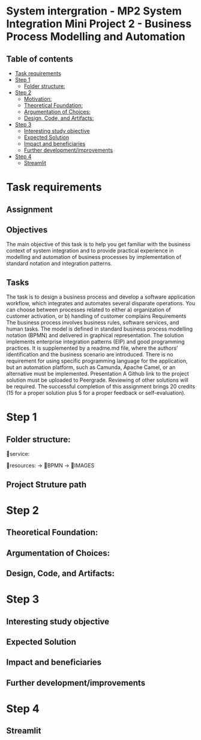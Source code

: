 # System intergration - MP2 System Integration Mini Project 2 - Business Process Modelling and Automation
## Table of contents
- [Task requirements](#task-requirements)
- [Step 1](#step-1)
  - [Folder structure:](#folder-structure)
- [Step 2](#step-2)
  - [Motivation:](#motivation)
  - [Theoretical Foundation:](#theoretical-foundation)
  - [Argumentation of Choices:](#argumentation-of-choices)
  - [Design, Code, and Artifacts:](#design-code-and-artifacts)
- [Step 3](#step-3)
  - [Interesting study objective](#interesting-study-objective)
  - [Expected Solution](#expected-solution)
  - [Impact and beneficiaries](#impact-and-beneficiaries)
  - [Further development/improvements](#further-developmentimprovements)
- [Step 4](#step-4)
  - [Streamlit](#streamlit)
# Task requirements
## Assignment
## Objectives
The main objective of this task is to help you get familiar with the business context of system integration and to provide practical experience in modelling and automation of business processes by implementation of standard notation and integration patterns.
## Tasks
The task is to design a business process and develop a software application workflow, which integrates and automates several disparate operations.
You can choose between processes related to either a) organization of customer activation, or
b) handling of customer complains
Requirements
The business process involves business rules, software services, and human tasks.
The model is defined in standard business process modelling notation (BPMN) and delivered in graphical
representation.
The solution implements enterprise integration patterns (EIP) and good programming practices.
It is supplemented by a readme.md file, where the authors’ identification and the business scenario are introduced.
There is no requirement for using specific programming language for the application, but an automation platform, such as Camunda, Apache Camel, or an alternative must be implemented.
Presentation
A Github link to the project solution must be uploaded to Peergrade. Reviewing of other solutions will be required.
The successful completion of this assignment brings 20 credits (15 for a proper solution plus 5 for a proper feedback or self-evaluation).
# Step 1
## Folder structure:

📁service: 

📁resources: -> 📁BPMN -> 📁IMAGES

## Project Struture path

# Step 2

## Theoretical Foundation:

## Argumentation of Choices:

## Design, Code, and Artifacts:


# Step 3

## Interesting study objective

## Expected Solution

## Impact and beneficiaries

## Further development/improvements 


# Step 4
## Streamlit

